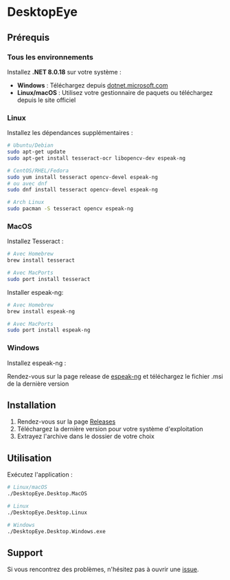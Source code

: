 # DesktopEye

## Prérequis

### Tous les environnements

Installez **.NET 8.0.18** sur votre système :

- **Windows** : Téléchargez depuis [dotnet.microsoft.com](https://dotnet.microsoft.com/download/dotnet/8.0)
- **Linux/macOS** : Utilisez votre gestionnaire de paquets ou téléchargez depuis le site officiel

### Linux

Installez les dépendances supplémentaires :

```bash
# Ubuntu/Debian
sudo apt-get update
sudo apt-get install tesseract-ocr libopencv-dev espeak-ng

# CentOS/RHEL/Fedora
sudo yum install tesseract opencv-devel espeak-ng
# ou avec dnf
sudo dnf install tesseract opencv-devel espeak-ng

# Arch Linux
sudo pacman -S tesseract opencv espeak-ng
```

### MacOS

Installez Tesseract :

```bash
# Avec Homebrew
brew install tesseract

# Avec MacPorts
sudo port install tesseract
```

Installer espeak-ng:
```bash
# Avec Homebrew
brew install espeak-ng

# Avec MacPorts
sudo port install espeak-ng
```

### Windows

Installez espeak-ng :

Rendez-vous sur la page release de [espeak-ng](https://github.com/espeak-ng/espeak-ng/releases) et téléchargez le fichier .msi de la dernière version


## Installation

1. Rendez-vous sur la page [Releases](https://github.com/Mulet-J/DesktopEye/releases/latest)
2. Téléchargez la dernière version pour votre système d'exploitation
3. Extrayez l'archive dans le dossier de votre choix

## Utilisation

Exécutez l'application :

```bash
# Linux/macOS
./DesktopEye.Desktop.MacOS

# Linux
./DesktopEye.Desktop.Linux

# Windows
./DesktopEye.Desktop.Windows.exe
```

## Support

Si vous rencontrez des problèmes, n'hésitez pas à ouvrir une [issue](https://github.com/Mulet-J/DesktopEye/issues).
